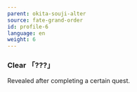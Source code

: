 ```yaml
---
parent: okita-souji-alter
source: fate-grand-order
id: profile-6
language: en
weight: 6
---
```


### Clear 「???」

Revealed after completing a certain quest.
